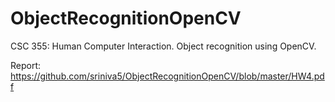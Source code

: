 # ObjectRecognitionOpenCV
CSC 355: Human Computer Interaction. Object recognition using OpenCV.

Report: https://github.com/sriniva5/ObjectRecognitionOpenCV/blob/master/HW4.pdf
